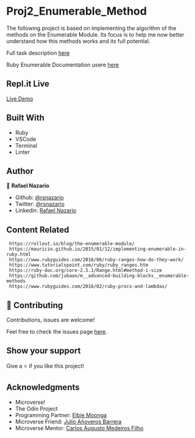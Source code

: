 # Proj2_Enumerable_Method

>
The following project is based on implementing the algorithm of the methods on the Enumerable Module. Its focus is to help me now better understand how this methods works and its full potential.

Full task description [here](https://www.theodinproject.com/courses/ruby-programming/lessons/advanced-building-blocks#assignment-2)

Ruby Enumerable Documentation usere [here](https://ruby-doc.org/core-2.6.5/Enumerable.html)

## Repl.it Live 

 [Live Demo](https://repl.it/@RafaelNazrio/EnumerableMethods)

## Built With

- Ruby
- VSCode
- Terminal
- Linter

## Author

👤 **Rafael Nazario**

- Github: [@rsnazario](https://github.com/rsnazario)
- Twitter: [@rsnazario](https://twitter.com/rsnazario)
- Linkedin: [Rafael Nazario](https://www.linkedin.com/in/rafael-nazario-692b8293/) 

## Content Related

     https://rollout.io/blog/the-enumerable-module/
     https://mauricio.github.io/2015/01/12/implementing-enumerable-in-ruby.html
     https://www.rubyguides.com/2016/06/ruby-ranges-how-do-they-work/
     https://www.tutorialspoint.com/ruby/ruby_ranges.htm
     https://ruby-doc.org/core-2.5.1/Range.html#method-i-size
     https://github.com/jubaan/m__advanced-building-blocks__enumerable-methods
     https://www.rubyguides.com/2016/02/ruby-procs-and-lambdas/

## 🤝 Contributing

Contributions, issues are welcome!

Feel free to check the issues page [here](https://github.com/rsnazario/Proj2_Enumerable_Method/issues).

## Show your support

Give a ⭐️ if you like this project!

## Acknowledgments

- Microverse!
- The Odin Project
- Programming Partner: [Elbie Moonga](https://github.com/Elbie-em)
- Microverse Friend:   [Julio Añoveros Barrera](https://github.com/jubaan)
- Microverse Mentor:   [Carlos Augusto Medeiros Filho](https://github.com/camfilho)
